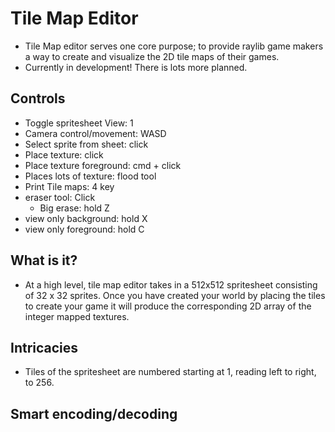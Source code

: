 # Tile Map Editor
- Tile Map editor serves one core purpose; to provide raylib game makers a way to create and visualize the 2D tile maps of their games.
- Currently in development! There is lots more planned.

## Controls
- Toggle spritesheet View: 1
- Camera control/movement: WASD
- Select sprite from sheet: click
- Place texture: click
- Place texture foreground: cmd + click
- Places lots of texture: flood tool
- Print Tile maps: 4 key
- eraser tool: Click
  - Big erase: hold Z
- view only background: hold X
- view only foreground: hold C

## What is it?
- At a high level, tile map editor takes in a 512x512 spritesheet consisting of 32 x 32 sprites. Once you have created your world by placing the tiles to create your game it will produce the corresponding 2D array of the integer mapped textures.

## Intricacies
- Tiles of the spritesheet are numbered starting at 1, reading left to right, to 256.

## Smart encoding/decoding